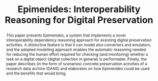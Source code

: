 ---
abstract: ' This paper presents Epimenides, a system that implements a novel interoperability
  dependency reasoning approach for assisting digital preservation activities. A distinctive
  feature is that it can model also converters and emulators, and the adopted modelling
  approach enables the automatic reasoning needed for reducing the human effort required
  for checking (and monitoring) whether a task on a digital object (digital collection
  in general) is performable. Finally, the paper describes (in the form of scenarios)
  concrete preservation activities of a research data archive (DANS) and elaborates
  on how Epimenides could be used and the benefits that would bring.'
creators:
- Yannis Kargakis
- René van Horik
- Yannis Tzitzikas
date: null
document_url: https://services.phaidra.univie.ac.at/api/object/o:378106/download
grand_parent: iPRES
institutions: []
keywords:
- conversion/emulation
- dependencymanagement
- automated reasoning
- case study
landing_page_url: https://phaidra.univie.ac.at/o:378106
language: eng
layout: publication
license: CC BY-NC-SA 3.0 AT
notes_url: null
parent: iPRES 2014
publication_type: paper
size: 573736
slides_url: null
source_name: iPRES
stream_url: null
title: 'Epimenides: Interoperability Reasoning for Digital Preservation'
year: 2014
---